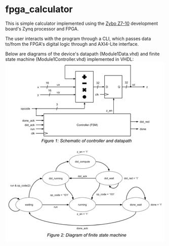 # fpga_calculator
This is simple calculator implemented using the [Zybo Z7-10](https://store.digilentinc.com/zybo-z7-zynq-7000-arm-fpga-soc-development-board/) development board's Zynq processor and FPGA.

The user interacts with the program through a CLI, which passes data to/from the FPGA's digital logic through and AXI4-Lite interface.

Below are diagrams of the device's datapath (Module1Data.vhd) and finite state machine (Module1Controller.vhd) implemented in VHDL:
![Datapath and FSM](https://github.com/jcnoordsij/fpga_calculator/blob/main/diagrams.png?raw=true)
